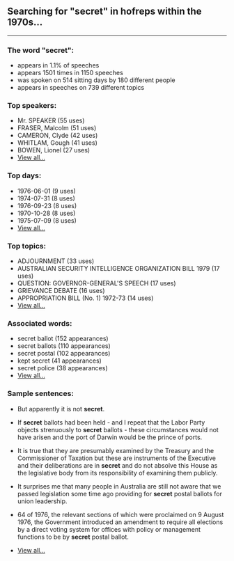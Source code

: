 
## Searching for "secret" in hofreps within the 1970s...

----

### The word "secret":

* appears in 1.1% of speeches
* appears 1501 times in 1150 speeches
* was spoken on 514 sitting days by 180 different people
* appears in speeches on 739 different topics

### Top speakers:

* Mr. SPEAKER (55 uses)
* FRASER, Malcolm (51 uses)
* CAMERON, Clyde (42 uses)
* WHITLAM, Gough (41 uses)
* BOWEN, Lionel (27 uses)
* [View all...](speakers.md)


### Top days:

* 1976-06-01 (9 uses)
* 1974-07-31 (8 uses)
* 1976-09-23 (8 uses)
* 1970-10-28 (8 uses)
* 1975-07-09 (8 uses)
* [View all...](days.md)


### Top topics:

* ADJOURNMENT (33 uses)
* AUSTRALIAN SECURITY INTELLIGENCE ORGANIZATION BILL 1979 (17 uses)
* QUESTION: GOVERNOR-GENERAL'S SPEECH (17 uses)
* GRIEVANCE DEBATE (16 uses)
* APPROPRIATION BILL (No. 1) 1972-73 (14 uses)
* [View all...](topics.md)


### Associated words:

* secret ballot (152 appearances)
* secret ballots (110 appearances)
* secret postal (102 appearances)
* kept secret (41 appearances)
* secret police (38 appearances)
* [View all...](collocations.md)


### Sample sentences:

* But apparently it is not **secret**.

* If **secret** ballots had been held - and I repeat that the Labor Party objects strenuously to **secret** ballots - these circumstances would not have arisen and the port of Darwin would be the prince of ports.

* It is true that they are presumably examined by the Treasury and the Commissioner of Taxation but these are instruments of the Executive and their deliberations are in **secret** and do not absolve this House as the legislative body from its responsibility of examining them publicly.

* It surprises me that many people in Australia are still not aware that we passed legislation some time ago providing for **secret** postal ballots for union leadership.

* 64 of 1976, the relevant sections of which were proclaimed on 9 August 1976, the Government introduced an amendment to require all elections by a direct voting system for offices with policy or management functions to be by **secret** postal ballot.

* [View all...](contexts.md)
